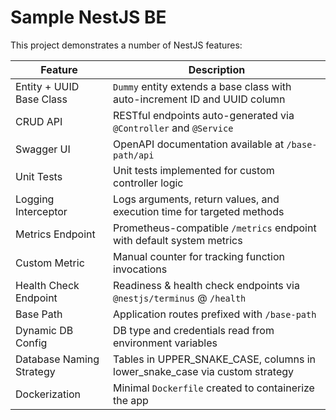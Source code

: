 # Sample NestJS BE

This project demonstrates a number of NestJS features:

| Feature                        | Description                                                                    |
|--------------------------------|--------------------------------------------------------------------------------|
| Entity + UUID Base Class       | `Dummy` entity extends a base class with auto-increment ID and UUID column     |
| CRUD API                       | RESTful endpoints auto-generated via `@Controller` and `@Service`              |
| Swagger UI                     | OpenAPI documentation available at `/base-path/api`                            |
| Unit Tests                     | Unit tests implemented for custom controller logic                             |
| Logging Interceptor            | Logs arguments, return values, and execution time for targeted methods         |
| Metrics Endpoint               | Prometheus-compatible `/metrics` endpoint with default system metrics          |
| Custom Metric                  | Manual counter for tracking function invocations                               |
| Health Check Endpoint          | Readiness & health check endpoints via `@nestjs/terminus` @ `/health`          |
| Base Path                      | Application routes prefixed with `/base-path`                                  |
| Dynamic DB Config              | DB type and credentials read from environment variables                        |
| Database Naming Strategy       | Tables in UPPER_SNAKE_CASE, columns in lower_snake_case via custom strategy    |
| Dockerization                  | Minimal `Dockerfile` created to containerize the app                           |
